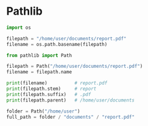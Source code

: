 # Pathlib 
<v-clicks>

```python
import os

filepath = "/home/user/documents/report.pdf"
filename = os.path.basename(filepath)

```

```python
from pathlib import Path

filepath = Path("/home/user/documents/report.pdf")
filename = filepath.name

print(filename)          # report.pdf
print(filepath.stem)     # report
print(filepath.suffix)   # .pdf
print(filepath.parent)   # /home/user/documents
```

```python
folder = Path("/home/user")
full_path = folder / "documents" / "report.pdf"

```

</v-clicks>